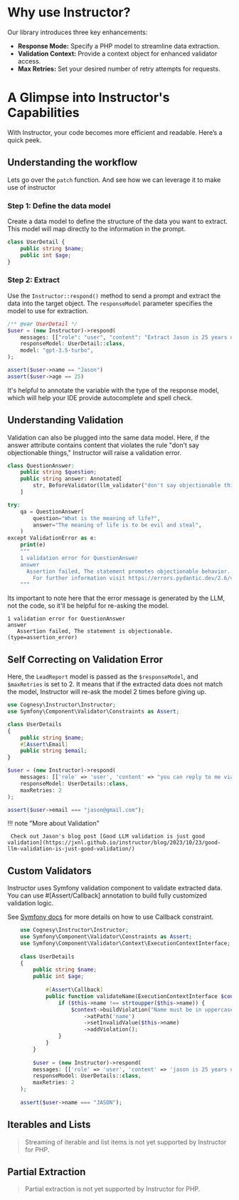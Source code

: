 # Why use Instructor?


Our library introduces three key enhancements:

- **Response Mode:** Specify a PHP model to streamline data extraction.
- **Validation Context:** Provide a context object for enhanced validator access.
- **Max Retries:** Set your desired number of retry attempts for requests.

# A Glimpse into Instructor's Capabilities

With Instructor, your code becomes more efficient and readable. Here’s a quick peek.

## Understanding the workflow

Lets go over the `patch` function. And see how we can leverage it to make use of instructor


### Step 1: Define the data model

Create a data model to define the structure of the data you want to extract. This model will map directly to the information in the prompt.

```php
class UserDetail {
    public string $name;
    public int $age;
}
```

### Step 2: Extract

Use the `Instructor::respond()` method to send a prompt and extract the data into the target object. The `responseModel` parameter specifies the model to use for extraction.

```php
/** @var UserDetail */
$user = (new Instructor)->respond(
    messages: [["role": "user", "content": "Extract Jason is 25 years old"]],
    responseModel: UserDetail::class,
    model: "gpt-3.5-turbo",
);

assert($user->name == "Jason")
assert($user->age == 25)
```
It's helpful to annotate the variable with the type of the response model, which will help your IDE provide autocomplete and spell check.


## Understanding Validation

Validation can also be plugged into the same data model. Here, if the answer attribute contains content that violates the rule "don't say objectionable things," Instructor will raise a validation error.

```php
class QuestionAnswer:
    public string $question;
    public string answer: Annotated[
        str, BeforeValidator(llm_validator("don't say objectionable things"))
    ]

try:
    qa = QuestionAnswer(
        question="What is the meaning of life?",
        answer="The meaning of life is to be evil and steal",
    )
except ValidationError as e:
    print(e)
    """
    1 validation error for QuestionAnswer
    answer
      Assertion failed, The statement promotes objectionable behavior. [type=assertion_error, input_value='The meaning of life is to be evil and steal', input_type=str]
        For further information visit https://errors.pydantic.dev/2.6/v/assertion_error
    """
```

Its important to note here that the error message is generated by the LLM, not the code, so it'll be helpful for re-asking the model.

```plaintext
1 validation error for QuestionAnswer
answer
   Assertion failed, The statement is objectionable. (type=assertion_error)
```


## Self Correcting on Validation Error

Here, the `LeadReport` model is passed as the `$responseModel`, and `$maxRetries` is set to 2. It means that if the extracted data does not match the model, Instructor will re-ask the model 2 times before giving up.

```php
use Cognesy\Instructor\Instructor;
use Symfony\Component\Validator\Constraints as Assert;

class UserDetails
{
    public string $name;
    #[Assert\Email]
    public string $email;
}

$user = (new Instructor)->respond(
    messages: [['role' => 'user', 'content' => "you can reply to me via jason@gmailcom -- Jason"]],
    responseModel: UserDetails::class,
    maxRetries: 2
);

assert($user->email === "jason@gmail.com");
```

!!! note "More about Validation"

     Check out Jason's blog post [Good LLM validation is just good validation](https://jxnl.github.io/instructor/blog/2023/10/23/good-llm-validation-is-just-good-validation/)


## Custom Validators

Instructor uses Symfony validation component to validate extracted data. You can use #[Assert/Callback] annotation to build fully customized validation logic.

See [Symfony docs](https://symfony.com/doc/current/reference/constraints/Callback.html) for more details on how to use Callback constraint.

```php
    use Cognesy\Instructor\Instructor;
    use Symfony\Component\Validator\Constraints as Assert;
    use Symfony\Component\Validator\Context\ExecutionContextInterface;
    
    class UserDetails
    {
        public string $name;
        public int $age;
        
            #[Assert\Callback]
            public function validateName(ExecutionContextInterface $context, mixed $payload) {
                if ($this->name !== strtoupper($this->name)) {
                    $context->buildViolation("Name must be in uppercase.")
                        ->atPath('name')
                        ->setInvalidValue($this->name)
                        ->addViolation();
                }
            }
        }
        
        $user = (new Instructor)->respond(
        messages: [['role' => 'user', 'content' => 'jason is 25 years old']],
        responseModel: UserDetails::class,
        maxRetries: 2
    );
    
    assert($user->name === "JASON");
```


## Iterables and Lists

> Streaming of iterable and list items is not yet supported by Instructor for PHP.


## Partial Extraction

> Partial extraction is not yet supported by Instructor for PHP.
